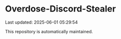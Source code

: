 # Overdose-Discord-Stealer

Last updated: 2025-06-01 05:29:54

This repository is automatically maintained.

